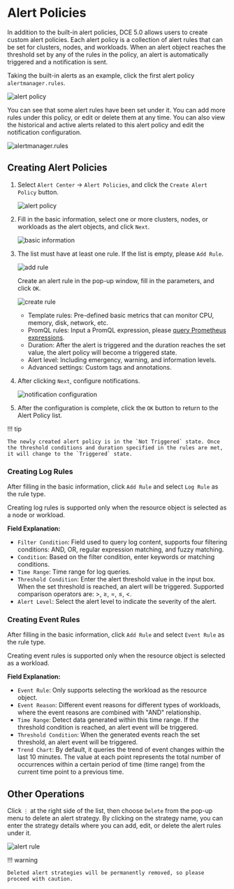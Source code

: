 # Alert Policies

In addition to the built-in alert policies, DCE 5.0 allows users to create custom alert policies. Each alert policy is a collection of alert rules that can be set for clusters, nodes, and workloads. When an alert object reaches the threshold set by any of the rules in the policy, an alert is automatically triggered and a notification is sent.

Taking the built-in alerts as an example, click the first alert policy `alertmanager.rules`.

![alert policy](https://docs.daocloud.io/daocloud-docs-images/docs/en/docs/insight/images/alert-policy01.png)

You can see that some alert rules have been set under it. You can add more rules under this policy, or edit or delete them at any time. You can also view the historical and active alerts related to this alert policy and edit the notification configuration.

![alertmanager.rules](https://docs.daocloud.io/daocloud-docs-images/docs/en/docs/insight/images/alert-policy02.png)

## Creating Alert Policies

1. Select `Alert Center` -> `Alert Policies`, and click the `Create Alert Policy` button.

    ![alert policy](https://docs.daocloud.io/daocloud-docs-images/docs/en/docs/insight/images/alert-policy01.png)

2. Fill in the basic information, select one or more clusters, nodes, or workloads as the alert objects, and click `Next`.

    ![basic information](https://docs.daocloud.io/daocloud-docs-images/docs/en/docs/insight/images/alert-policy03.png)

3. The list must have at least one rule. If the list is empty, please `Add Rule`.

    ![add rule](https://docs.daocloud.io/daocloud-docs-images/docs/en/docs/insight/images/alert-policy04.png)

    Create an alert rule in the pop-up window, fill in the parameters, and click `OK`.

    ![create rule](https://docs.daocloud.io/daocloud-docs-images/docs/en/docs/insight/images/alert-policy05.png)

    - Template rules: Pre-defined basic metrics that can monitor CPU, memory, disk, network, etc.
    - PromQL rules: Input a PromQL expression, please [query Prometheus expressions](https://prometheus.io/docs/prometheus/latest/querying/basics/).
    - Duration: After the alert is triggered and the duration reaches the set value, the alert policy will become a triggered state.
    - Alert level: Including emergency, warning, and information levels.
    - Advanced settings: Custom tags and annotations.

4. After clicking `Next`, configure notifications.

    ![notification configuration](https://docs.daocloud.io/daocloud-docs-images/docs/en/docs/insight/images/alert-policy06.png)

5. After the configuration is complete, click the `OK` button to return to the Alert Policy list.

!!! tip

    The newly created alert policy is in the `Not Triggered` state. Once the threshold conditions and duration specified in the rules are met, it will change to the `Triggered` state.

### Creating Log Rules

After filling in the basic information, click `Add Rule` and select `Log Rule` as the rule type.

Creating log rules is supported only when the resource object is selected as a node or workload.


**Field Explanation:**

- `Filter Condition`: Field used to query log content, supports four filtering conditions: AND, OR, regular expression matching, and fuzzy matching.
- `Condition`: Based on the filter condition, enter keywords or matching conditions.
- `Time Range`: Time range for log queries.
- `Threshold Condition`: Enter the alert threshold value in the input box. When the set threshold is reached, an alert will be triggered. Supported comparison operators are: >, ≥, =, ≤, <.
- `Alert Level`: Select the alert level to indicate the severity of the alert.

### Creating Event Rules

After filling in the basic information, click `Add Rule` and select `Event Rule` as the rule type.

Creating event rules is supported only when the resource object is selected as a workload.

**Field Explanation:**

- `Event Rule`: Only supports selecting the workload as the resource object.
- `Event Reason`: Different event reasons for different types of workloads, where the event reasons are combined with "AND" relationship.
- `Time Range`: Detect data generated within this time range. If the threshold condition is reached, an alert event will be triggered.
- `Threshold Condition`: When the generated events reach the set threshold, an alert event will be triggered.
- `Trend Chart`: By default, it queries the trend of event changes within the last 10 minutes. The value at each point represents the total number of occurrences within a certain period of time (time range) from the current time point to a previous time.

## Other Operations

Click `⋮` at the right side of the list, then choose `Delete` from the pop-up menu to delete an alert strategy. By clicking on the strategy name, you can enter the strategy details where you can add, edit, or delete the alert rules under it.

![alert rule](https://docs.daocloud.io/daocloud-docs-images/docs/en/docs/insight/images/alert-policy07.png)

!!! warning

    Deleted alert strategies will be permanently removed, so please proceed with caution.
